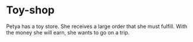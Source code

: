 # Toy-shop
Petya has a toy store. She receives a large order that she must fulfill. With the money she will earn, she wants to go on a trip.
